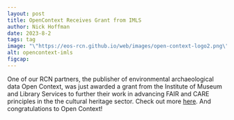```yaml
---
layout: post
title: OpenContext Receives Grant from IMLS
author: Nick Hoffman
date: 2023-8-2
tags: tag
image: "\"https://eos-rcn.github.io/web/images/open-context-logo2.png\""
alt: opencontext-imls
figcap:
---
```

<style>
  img {
    background-color:black;
  }
</style>


<div class="text-box-main">
<p> One of our RCN partners, the publisher of environmental archaeological data Open Context, was just 
awarded a grant from the Institute of Museum and Library Services to further their work
in advancing FAIR and CARE principles in the the cultural heritage sector. Check out more
<a href="https://alexandriaarchive.org/2023/08/02/imls-grant-supports-faircare-cultural-heritage-network/">here</a>.
And congratulations to Open Context! </p>
  </div>
